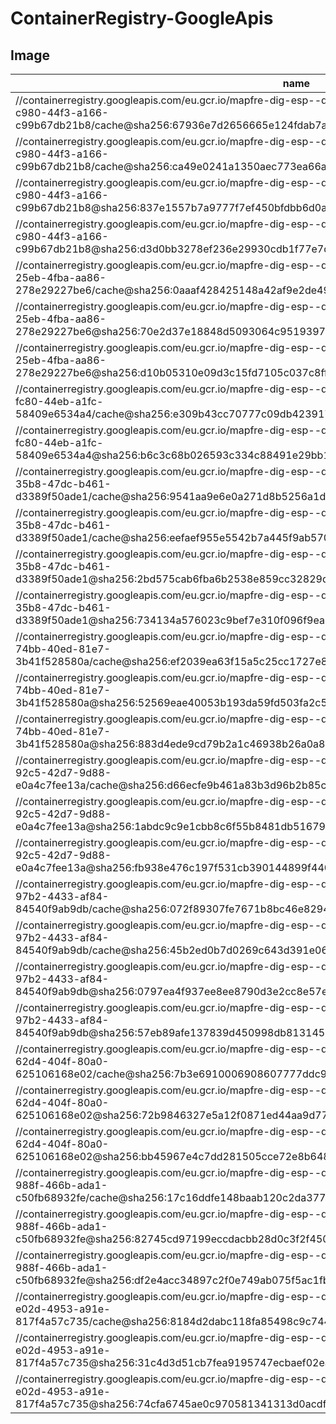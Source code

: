 # ContainerRegistry-GoogleApis

## Image

| name                                                                                                                                                                                                            | assetType                              | project               | displayName                                                                                                                                                                  | location | createTime           | organization              | parentFullResourceName                                                        | parentAssetType                             |
| --------------------------------------------------------------------------------------------------------------------------------------------------------------------------------------------------------------- | -------------------------------------- | --------------------- | ---------------------------------------------------------------------------------------------------------------------------------------------------------------------------- | -------- | -------------------- | ------------------------- | ----------------------------------------------------------------------------- | ------------------------------------------- |
| //containerregistry.googleapis.com/eu.gcr.io/mapfre-dig-esp--dat--pro--8620/gcf/europe-west1/18aee551-c980-44f3-a166-c99b67db21b8/cache@sha256:67936e7d2656665e124fdab7a2458e7232bc12c2bbfa13fd328fe6d3b6564450 | containerregistry.googleapis.com/Image | projects/147054572341 | eu.gcr.io/mapfre-dig-esp--dat--pro--8620/gcf/europe-west1/18aee551-c980-44f3-a166-c99b67db21b8/cache@sha256:67936e7d2656665e124fdab7a2458e7232bc12c2bbfa13fd328fe6d3b6564450 | eu       | 2023-02-15T10:56:19Z | organizations/62664342784 | //cloudresourcemanager.googleapis.com/projects/mapfre-dig-esp--dat--pro--8620 | cloudresourcemanager.googleapis.com/Project |
| //containerregistry.googleapis.com/eu.gcr.io/mapfre-dig-esp--dat--pro--8620/gcf/europe-west1/18aee551-c980-44f3-a166-c99b67db21b8/cache@sha256:ca49e0241a1350aec773ea66a2e590cb809695f3c4ac7d5242ed4f0f7858ae61 | containerregistry.googleapis.com/Image | projects/147054572341 | eu.gcr.io/mapfre-dig-esp--dat--pro--8620/gcf/europe-west1/18aee551-c980-44f3-a166-c99b67db21b8/cache@sha256:ca49e0241a1350aec773ea66a2e590cb809695f3c4ac7d5242ed4f0f7858ae61 | eu       | 2023-02-15T10:54:56Z | organizations/62664342784 | //cloudresourcemanager.googleapis.com/projects/mapfre-dig-esp--dat--pro--8620 | cloudresourcemanager.googleapis.com/Project |
| //containerregistry.googleapis.com/eu.gcr.io/mapfre-dig-esp--dat--pro--8620/gcf/europe-west1/18aee551-c980-44f3-a166-c99b67db21b8@sha256:837e1557b7a9777f7ef450bfdbb6d0a2b58c9fbcb0f2c03dd1208da69c88cb81       | containerregistry.googleapis.com/Image | projects/147054572341 | eu.gcr.io/mapfre-dig-esp--dat--pro--8620/gcf/europe-west1/18aee551-c980-44f3-a166-c99b67db21b8@sha256:837e1557b7a9777f7ef450bfdbb6d0a2b58c9fbcb0f2c03dd1208da69c88cb81       | eu       | 2023-02-15T10:56:18Z | organizations/62664342784 | //cloudresourcemanager.googleapis.com/projects/mapfre-dig-esp--dat--pro--8620 | cloudresourcemanager.googleapis.com/Project |
| //containerregistry.googleapis.com/eu.gcr.io/mapfre-dig-esp--dat--pro--8620/gcf/europe-west1/18aee551-c980-44f3-a166-c99b67db21b8@sha256:d3d0bb3278ef236e29930cdb1f77e7d7d86e2f12a10331c4f7a79e6efe658123       | containerregistry.googleapis.com/Image | projects/147054572341 | eu.gcr.io/mapfre-dig-esp--dat--pro--8620/gcf/europe-west1/18aee551-c980-44f3-a166-c99b67db21b8@sha256:d3d0bb3278ef236e29930cdb1f77e7d7d86e2f12a10331c4f7a79e6efe658123       | eu       | 2022-06-27T09:55:28Z | organizations/62664342784 | //cloudresourcemanager.googleapis.com/projects/mapfre-dig-esp--dat--pro--8620 | cloudresourcemanager.googleapis.com/Project |
| //containerregistry.googleapis.com/eu.gcr.io/mapfre-dig-esp--dat--pro--8620/gcf/europe-west1/500ebe5f-25eb-4fba-aa86-278e29227be6/cache@sha256:0aaaf428425148a42af9e2de49535d3ffe14b4b28acba4f09e3d01354caf83bd | containerregistry.googleapis.com/Image | projects/147054572341 | eu.gcr.io/mapfre-dig-esp--dat--pro--8620/gcf/europe-west1/500ebe5f-25eb-4fba-aa86-278e29227be6/cache@sha256:0aaaf428425148a42af9e2de49535d3ffe14b4b28acba4f09e3d01354caf83bd | eu       | 2023-08-08T09:29:09Z | organizations/62664342784 | //cloudresourcemanager.googleapis.com/projects/mapfre-dig-esp--dat--pro--8620 | cloudresourcemanager.googleapis.com/Project |
| //containerregistry.googleapis.com/eu.gcr.io/mapfre-dig-esp--dat--pro--8620/gcf/europe-west1/500ebe5f-25eb-4fba-aa86-278e29227be6@sha256:70e2d37e18848d5093064c9519397bb6d9bf9507d6d1b255e0afd5cbf28f27e4       | containerregistry.googleapis.com/Image | projects/147054572341 | eu.gcr.io/mapfre-dig-esp--dat--pro--8620/gcf/europe-west1/500ebe5f-25eb-4fba-aa86-278e29227be6@sha256:70e2d37e18848d5093064c9519397bb6d9bf9507d6d1b255e0afd5cbf28f27e4       | eu       | 2023-08-08T09:29:05Z | organizations/62664342784 | //cloudresourcemanager.googleapis.com/projects/mapfre-dig-esp--dat--pro--8620 | cloudresourcemanager.googleapis.com/Project |
| //containerregistry.googleapis.com/eu.gcr.io/mapfre-dig-esp--dat--pro--8620/gcf/europe-west1/500ebe5f-25eb-4fba-aa86-278e29227be6@sha256:d10b05310e09d3c15fd7105c037c8ff3921256398d78a6f147906d2831f5e1f4       | containerregistry.googleapis.com/Image | projects/147054572341 | eu.gcr.io/mapfre-dig-esp--dat--pro--8620/gcf/europe-west1/500ebe5f-25eb-4fba-aa86-278e29227be6@sha256:d10b05310e09d3c15fd7105c037c8ff3921256398d78a6f147906d2831f5e1f4       | eu       | 2023-04-28T13:05:11Z | organizations/62664342784 | //cloudresourcemanager.googleapis.com/projects/mapfre-dig-esp--dat--pro--8620 | cloudresourcemanager.googleapis.com/Project |
| //containerregistry.googleapis.com/eu.gcr.io/mapfre-dig-esp--dat--pro--8620/gcf/europe-west1/829275fc-fc80-44eb-a1fc-58409e6534a4/cache@sha256:e309b43cc70777c09db423917338618a835d57e70bdd4e44e353d3d9163ae194 | containerregistry.googleapis.com/Image | projects/147054572341 | eu.gcr.io/mapfre-dig-esp--dat--pro--8620/gcf/europe-west1/829275fc-fc80-44eb-a1fc-58409e6534a4/cache@sha256:e309b43cc70777c09db423917338618a835d57e70bdd4e44e353d3d9163ae194 | eu       | 2023-08-18T08:09:05Z | organizations/62664342784 | //cloudresourcemanager.googleapis.com/projects/mapfre-dig-esp--dat--pro--8620 | cloudresourcemanager.googleapis.com/Project |
| //containerregistry.googleapis.com/eu.gcr.io/mapfre-dig-esp--dat--pro--8620/gcf/europe-west1/829275fc-fc80-44eb-a1fc-58409e6534a4@sha256:b6c3c68b026593c334c88491e29bb11524e38f8b5f20c7d385ed43530f629c80       | containerregistry.googleapis.com/Image | projects/147054572341 | eu.gcr.io/mapfre-dig-esp--dat--pro--8620/gcf/europe-west1/829275fc-fc80-44eb-a1fc-58409e6534a4@sha256:b6c3c68b026593c334c88491e29bb11524e38f8b5f20c7d385ed43530f629c80       | eu       | 2023-08-18T08:09:00Z | organizations/62664342784 | //cloudresourcemanager.googleapis.com/projects/mapfre-dig-esp--dat--pro--8620 | cloudresourcemanager.googleapis.com/Project |
| //containerregistry.googleapis.com/eu.gcr.io/mapfre-dig-esp--dat--pro--8620/gcf/europe-west1/885189e0-35b8-47dc-b461-d3389f50ade1/cache@sha256:9541aa9e6e0a271d8b5256a1d53bf03f100e12ff002af2ec666930d5bf9d0984 | containerregistry.googleapis.com/Image | projects/147054572341 | eu.gcr.io/mapfre-dig-esp--dat--pro--8620/gcf/europe-west1/885189e0-35b8-47dc-b461-d3389f50ade1/cache@sha256:9541aa9e6e0a271d8b5256a1d53bf03f100e12ff002af2ec666930d5bf9d0984 | eu       | 2023-05-04T11:16:37Z | organizations/62664342784 | //cloudresourcemanager.googleapis.com/projects/mapfre-dig-esp--dat--pro--8620 | cloudresourcemanager.googleapis.com/Project |
| //containerregistry.googleapis.com/eu.gcr.io/mapfre-dig-esp--dat--pro--8620/gcf/europe-west1/885189e0-35b8-47dc-b461-d3389f50ade1/cache@sha256:eefaef955e5542b7a445f9ab5708bb59c08d148c07ae4e0b6a58bb68bb6a5205 | containerregistry.googleapis.com/Image | projects/147054572341 | eu.gcr.io/mapfre-dig-esp--dat--pro--8620/gcf/europe-west1/885189e0-35b8-47dc-b461-d3389f50ade1/cache@sha256:eefaef955e5542b7a445f9ab5708bb59c08d148c07ae4e0b6a58bb68bb6a5205 | eu       | 2023-05-10T07:01:38Z | organizations/62664342784 | //cloudresourcemanager.googleapis.com/projects/mapfre-dig-esp--dat--pro--8620 | cloudresourcemanager.googleapis.com/Project |
| //containerregistry.googleapis.com/eu.gcr.io/mapfre-dig-esp--dat--pro--8620/gcf/europe-west1/885189e0-35b8-47dc-b461-d3389f50ade1@sha256:2bd575cab6fba6b2538e859cc32829d290984a56052551a868d41ffc484c4361       | containerregistry.googleapis.com/Image | projects/147054572341 | eu.gcr.io/mapfre-dig-esp--dat--pro--8620/gcf/europe-west1/885189e0-35b8-47dc-b461-d3389f50ade1@sha256:2bd575cab6fba6b2538e859cc32829d290984a56052551a868d41ffc484c4361       | eu       | 2023-05-04T11:25:55Z | organizations/62664342784 | //cloudresourcemanager.googleapis.com/projects/mapfre-dig-esp--dat--pro--8620 | cloudresourcemanager.googleapis.com/Project |
| //containerregistry.googleapis.com/eu.gcr.io/mapfre-dig-esp--dat--pro--8620/gcf/europe-west1/885189e0-35b8-47dc-b461-d3389f50ade1@sha256:734134a576023c9bef7e310f096f9ea2b519e2d20ed0844d9f1b6230367f6053       | containerregistry.googleapis.com/Image | projects/147054572341 | eu.gcr.io/mapfre-dig-esp--dat--pro--8620/gcf/europe-west1/885189e0-35b8-47dc-b461-d3389f50ade1@sha256:734134a576023c9bef7e310f096f9ea2b519e2d20ed0844d9f1b6230367f6053       | eu       | 2023-05-10T07:01:37Z | organizations/62664342784 | //cloudresourcemanager.googleapis.com/projects/mapfre-dig-esp--dat--pro--8620 | cloudresourcemanager.googleapis.com/Project |
| //containerregistry.googleapis.com/eu.gcr.io/mapfre-dig-esp--dat--pro--8620/gcf/europe-west1/8be55a7b-74bb-40ed-81e7-3b41f528580a/cache@sha256:ef2039ea63f15a5c25cc1727e8617810207272be0da23a3076bc3d3677d6f8e1 | containerregistry.googleapis.com/Image | projects/147054572341 | eu.gcr.io/mapfre-dig-esp--dat--pro--8620/gcf/europe-west1/8be55a7b-74bb-40ed-81e7-3b41f528580a/cache@sha256:ef2039ea63f15a5c25cc1727e8617810207272be0da23a3076bc3d3677d6f8e1 | eu       | 2023-06-21T16:08:04Z | organizations/62664342784 | //cloudresourcemanager.googleapis.com/projects/mapfre-dig-esp--dat--pro--8620 | cloudresourcemanager.googleapis.com/Project |
| //containerregistry.googleapis.com/eu.gcr.io/mapfre-dig-esp--dat--pro--8620/gcf/europe-west1/8be55a7b-74bb-40ed-81e7-3b41f528580a@sha256:52569eae40053b193da59fd503fa2c52f086dc2ad4cb7628806dc87d9ee2b072       | containerregistry.googleapis.com/Image | projects/147054572341 | eu.gcr.io/mapfre-dig-esp--dat--pro--8620/gcf/europe-west1/8be55a7b-74bb-40ed-81e7-3b41f528580a@sha256:52569eae40053b193da59fd503fa2c52f086dc2ad4cb7628806dc87d9ee2b072       | eu       | 2023-06-21T16:08:03Z | organizations/62664342784 | //cloudresourcemanager.googleapis.com/projects/mapfre-dig-esp--dat--pro--8620 | cloudresourcemanager.googleapis.com/Project |
| //containerregistry.googleapis.com/eu.gcr.io/mapfre-dig-esp--dat--pro--8620/gcf/europe-west1/8be55a7b-74bb-40ed-81e7-3b41f528580a@sha256:883d4ede9cd79b2a1c46938b26a0a87549469c9cfaf0c56ab9f2f10d5bf016aa       | containerregistry.googleapis.com/Image | projects/147054572341 | eu.gcr.io/mapfre-dig-esp--dat--pro--8620/gcf/europe-west1/8be55a7b-74bb-40ed-81e7-3b41f528580a@sha256:883d4ede9cd79b2a1c46938b26a0a87549469c9cfaf0c56ab9f2f10d5bf016aa       | eu       | 2023-06-21T13:52:39Z | organizations/62664342784 | //cloudresourcemanager.googleapis.com/projects/mapfre-dig-esp--dat--pro--8620 | cloudresourcemanager.googleapis.com/Project |
| //containerregistry.googleapis.com/eu.gcr.io/mapfre-dig-esp--dat--pro--8620/gcf/europe-west1/9bab5bf7-92c5-42d7-9d88-e0a4c7fee13a/cache@sha256:d66ecfe9b461a83b3d96b2b85c53de606bb25961cd4e7ae524c6dc001321b84c | containerregistry.googleapis.com/Image | projects/147054572341 | eu.gcr.io/mapfre-dig-esp--dat--pro--8620/gcf/europe-west1/9bab5bf7-92c5-42d7-9d88-e0a4c7fee13a/cache@sha256:d66ecfe9b461a83b3d96b2b85c53de606bb25961cd4e7ae524c6dc001321b84c | eu       | 2023-06-06T08:29:05Z | organizations/62664342784 | //cloudresourcemanager.googleapis.com/projects/mapfre-dig-esp--dat--pro--8620 | cloudresourcemanager.googleapis.com/Project |
| //containerregistry.googleapis.com/eu.gcr.io/mapfre-dig-esp--dat--pro--8620/gcf/europe-west1/9bab5bf7-92c5-42d7-9d88-e0a4c7fee13a@sha256:1abdc9c9e1cbb8c6f55b8481db516791a25e94946e6a33695457b020ed664f8c       | containerregistry.googleapis.com/Image | projects/147054572341 | eu.gcr.io/mapfre-dig-esp--dat--pro--8620/gcf/europe-west1/9bab5bf7-92c5-42d7-9d88-e0a4c7fee13a@sha256:1abdc9c9e1cbb8c6f55b8481db516791a25e94946e6a33695457b020ed664f8c       | eu       | 2023-05-16T15:16:13Z | organizations/62664342784 | //cloudresourcemanager.googleapis.com/projects/mapfre-dig-esp--dat--pro--8620 | cloudresourcemanager.googleapis.com/Project |
| //containerregistry.googleapis.com/eu.gcr.io/mapfre-dig-esp--dat--pro--8620/gcf/europe-west1/9bab5bf7-92c5-42d7-9d88-e0a4c7fee13a@sha256:fb938e476c197f531cb390144899f44020cb9bef3c8120360d7bc98928415bdf       | containerregistry.googleapis.com/Image | projects/147054572341 | eu.gcr.io/mapfre-dig-esp--dat--pro--8620/gcf/europe-west1/9bab5bf7-92c5-42d7-9d88-e0a4c7fee13a@sha256:fb938e476c197f531cb390144899f44020cb9bef3c8120360d7bc98928415bdf       | eu       | 2023-06-06T08:29:04Z | organizations/62664342784 | //cloudresourcemanager.googleapis.com/projects/mapfre-dig-esp--dat--pro--8620 | cloudresourcemanager.googleapis.com/Project |
| //containerregistry.googleapis.com/eu.gcr.io/mapfre-dig-esp--dat--pro--8620/gcf/europe-west1/abc72b26-97b2-4433-af84-84540f9ab9db/cache@sha256:072f89307fe7671b8bc46e82945a6aaa80184e4398d17d8590092e15eacf6fea | containerregistry.googleapis.com/Image | projects/147054572341 | eu.gcr.io/mapfre-dig-esp--dat--pro--8620/gcf/europe-west1/abc72b26-97b2-4433-af84-84540f9ab9db/cache@sha256:072f89307fe7671b8bc46e82945a6aaa80184e4398d17d8590092e15eacf6fea | eu       | 2023-02-15T10:54:56Z | organizations/62664342784 | //cloudresourcemanager.googleapis.com/projects/mapfre-dig-esp--dat--pro--8620 | cloudresourcemanager.googleapis.com/Project |
| //containerregistry.googleapis.com/eu.gcr.io/mapfre-dig-esp--dat--pro--8620/gcf/europe-west1/abc72b26-97b2-4433-af84-84540f9ab9db/cache@sha256:45b2ed0b7d0269c643d391e066c0556f42c52b3076cb9dbe76bcdb6a52959abe | containerregistry.googleapis.com/Image | projects/147054572341 | eu.gcr.io/mapfre-dig-esp--dat--pro--8620/gcf/europe-west1/abc72b26-97b2-4433-af84-84540f9ab9db/cache@sha256:45b2ed0b7d0269c643d391e066c0556f42c52b3076cb9dbe76bcdb6a52959abe | eu       | 2023-02-15T10:56:19Z | organizations/62664342784 | //cloudresourcemanager.googleapis.com/projects/mapfre-dig-esp--dat--pro--8620 | cloudresourcemanager.googleapis.com/Project |
| //containerregistry.googleapis.com/eu.gcr.io/mapfre-dig-esp--dat--pro--8620/gcf/europe-west1/abc72b26-97b2-4433-af84-84540f9ab9db@sha256:0797ea4f937ee8ee8790d3e2cc8e57ec547d42b8b3f88bf2edef16be6cc739aa       | containerregistry.googleapis.com/Image | projects/147054572341 | eu.gcr.io/mapfre-dig-esp--dat--pro--8620/gcf/europe-west1/abc72b26-97b2-4433-af84-84540f9ab9db@sha256:0797ea4f937ee8ee8790d3e2cc8e57ec547d42b8b3f88bf2edef16be6cc739aa       | eu       | 2022-06-27T09:55:28Z | organizations/62664342784 | //cloudresourcemanager.googleapis.com/projects/mapfre-dig-esp--dat--pro--8620 | cloudresourcemanager.googleapis.com/Project |
| //containerregistry.googleapis.com/eu.gcr.io/mapfre-dig-esp--dat--pro--8620/gcf/europe-west1/abc72b26-97b2-4433-af84-84540f9ab9db@sha256:57eb89afe137839d450998db8131453864104bea516e35f6db2f6a49749171d9       | containerregistry.googleapis.com/Image | projects/147054572341 | eu.gcr.io/mapfre-dig-esp--dat--pro--8620/gcf/europe-west1/abc72b26-97b2-4433-af84-84540f9ab9db@sha256:57eb89afe137839d450998db8131453864104bea516e35f6db2f6a49749171d9       | eu       | 2023-02-15T10:56:18Z | organizations/62664342784 | //cloudresourcemanager.googleapis.com/projects/mapfre-dig-esp--dat--pro--8620 | cloudresourcemanager.googleapis.com/Project |
| //containerregistry.googleapis.com/eu.gcr.io/mapfre-dig-esp--dat--pro--8620/gcf/europe-west1/bba848ee-62d4-404f-80a0-625106168e02/cache@sha256:7b3e6910006908607777ddc907cccc07aa5eadf12956af018cbaffb557f7ecd4 | containerregistry.googleapis.com/Image | projects/147054572341 | eu.gcr.io/mapfre-dig-esp--dat--pro--8620/gcf/europe-west1/bba848ee-62d4-404f-80a0-625106168e02/cache@sha256:7b3e6910006908607777ddc907cccc07aa5eadf12956af018cbaffb557f7ecd4 | eu       | 2023-06-06T08:28:37Z | organizations/62664342784 | //cloudresourcemanager.googleapis.com/projects/mapfre-dig-esp--dat--pro--8620 | cloudresourcemanager.googleapis.com/Project |
| //containerregistry.googleapis.com/eu.gcr.io/mapfre-dig-esp--dat--pro--8620/gcf/europe-west1/bba848ee-62d4-404f-80a0-625106168e02@sha256:72b9846327e5a12f0871ed44aa9d776a6dfc00acc9386a27b76fd5c9e6c89b14       | containerregistry.googleapis.com/Image | projects/147054572341 | eu.gcr.io/mapfre-dig-esp--dat--pro--8620/gcf/europe-west1/bba848ee-62d4-404f-80a0-625106168e02@sha256:72b9846327e5a12f0871ed44aa9d776a6dfc00acc9386a27b76fd5c9e6c89b14       | eu       | 2023-05-18T14:47:19Z | organizations/62664342784 | //cloudresourcemanager.googleapis.com/projects/mapfre-dig-esp--dat--pro--8620 | cloudresourcemanager.googleapis.com/Project |
| //containerregistry.googleapis.com/eu.gcr.io/mapfre-dig-esp--dat--pro--8620/gcf/europe-west1/bba848ee-62d4-404f-80a0-625106168e02@sha256:bb45967e4c7dd281505cce72e8b648b3a6fe8a43d9497dace974d37772f6f3fd       | containerregistry.googleapis.com/Image | projects/147054572341 | eu.gcr.io/mapfre-dig-esp--dat--pro--8620/gcf/europe-west1/bba848ee-62d4-404f-80a0-625106168e02@sha256:bb45967e4c7dd281505cce72e8b648b3a6fe8a43d9497dace974d37772f6f3fd       | eu       | 2023-06-06T08:28:35Z | organizations/62664342784 | //cloudresourcemanager.googleapis.com/projects/mapfre-dig-esp--dat--pro--8620 | cloudresourcemanager.googleapis.com/Project |
| //containerregistry.googleapis.com/eu.gcr.io/mapfre-dig-esp--dat--pro--8620/gcf/europe-west1/c5544cdd-988f-466b-ada1-c50fb68932fe/cache@sha256:17c16ddfe148baab120c2da377cbffcd020c1d1f762f6a19ecda6065e249233e | containerregistry.googleapis.com/Image | projects/147054572341 | eu.gcr.io/mapfre-dig-esp--dat--pro--8620/gcf/europe-west1/c5544cdd-988f-466b-ada1-c50fb68932fe/cache@sha256:17c16ddfe148baab120c2da377cbffcd020c1d1f762f6a19ecda6065e249233e | eu       | 2022-11-22T22:43:59Z | organizations/62664342784 | //cloudresourcemanager.googleapis.com/projects/mapfre-dig-esp--dat--pro--8620 | cloudresourcemanager.googleapis.com/Project |
| //containerregistry.googleapis.com/eu.gcr.io/mapfre-dig-esp--dat--pro--8620/gcf/europe-west1/c5544cdd-988f-466b-ada1-c50fb68932fe@sha256:82745cd97199eccdacbb28d0c3f2f4503a3783d8fc2982216624e7c446a9f1e1       | containerregistry.googleapis.com/Image | projects/147054572341 | eu.gcr.io/mapfre-dig-esp--dat--pro--8620/gcf/europe-west1/c5544cdd-988f-466b-ada1-c50fb68932fe@sha256:82745cd97199eccdacbb28d0c3f2f4503a3783d8fc2982216624e7c446a9f1e1       | eu       | 2022-11-22T22:43:58Z | organizations/62664342784 | //cloudresourcemanager.googleapis.com/projects/mapfre-dig-esp--dat--pro--8620 | cloudresourcemanager.googleapis.com/Project |
| //containerregistry.googleapis.com/eu.gcr.io/mapfre-dig-esp--dat--pro--8620/gcf/europe-west1/c5544cdd-988f-466b-ada1-c50fb68932fe@sha256:df2e4acc34897c2f0e749ab075f5ac1fbfc8b5e9675b0633e58daf2ea5c5212b       | containerregistry.googleapis.com/Image | projects/147054572341 | eu.gcr.io/mapfre-dig-esp--dat--pro--8620/gcf/europe-west1/c5544cdd-988f-466b-ada1-c50fb68932fe@sha256:df2e4acc34897c2f0e749ab075f5ac1fbfc8b5e9675b0633e58daf2ea5c5212b       | eu       | 2022-09-05T22:02:43Z | organizations/62664342784 | //cloudresourcemanager.googleapis.com/projects/mapfre-dig-esp--dat--pro--8620 | cloudresourcemanager.googleapis.com/Project |
| //containerregistry.googleapis.com/eu.gcr.io/mapfre-dig-esp--dat--pro--8620/gcf/europe-west1/fc19e659-e02d-4953-a91e-817f4a57c735/cache@sha256:8184d2dabc118fa85498c9c7448d61c712c507b5f94708bbad49b37129ac7378 | containerregistry.googleapis.com/Image | projects/147054572341 | eu.gcr.io/mapfre-dig-esp--dat--pro--8620/gcf/europe-west1/fc19e659-e02d-4953-a91e-817f4a57c735/cache@sha256:8184d2dabc118fa85498c9c7448d61c712c507b5f94708bbad49b37129ac7378 | eu       | 2022-09-20T13:57:57Z | organizations/62664342784 | //cloudresourcemanager.googleapis.com/projects/mapfre-dig-esp--dat--pro--8620 | cloudresourcemanager.googleapis.com/Project |
| //containerregistry.googleapis.com/eu.gcr.io/mapfre-dig-esp--dat--pro--8620/gcf/europe-west1/fc19e659-e02d-4953-a91e-817f4a57c735@sha256:31c4d3d51cb7fea9195747ecbaef02eaa844c1d22c487b5bec1694fe3c4c2088       | containerregistry.googleapis.com/Image | projects/147054572341 | eu.gcr.io/mapfre-dig-esp--dat--pro--8620/gcf/europe-west1/fc19e659-e02d-4953-a91e-817f4a57c735@sha256:31c4d3d51cb7fea9195747ecbaef02eaa844c1d22c487b5bec1694fe3c4c2088       | eu       | 2022-09-20T13:57:55Z | organizations/62664342784 | //cloudresourcemanager.googleapis.com/projects/mapfre-dig-esp--dat--pro--8620 | cloudresourcemanager.googleapis.com/Project |
| //containerregistry.googleapis.com/eu.gcr.io/mapfre-dig-esp--dat--pro--8620/gcf/europe-west1/fc19e659-e02d-4953-a91e-817f4a57c735@sha256:74cfa6745ae0c970581341313d0acdf5c7ac6a119d976184b5b3ce81df58ed30       | containerregistry.googleapis.com/Image | projects/147054572341 | eu.gcr.io/mapfre-dig-esp--dat--pro--8620/gcf/europe-west1/fc19e659-e02d-4953-a91e-817f4a57c735@sha256:74cfa6745ae0c970581341313d0acdf5c7ac6a119d976184b5b3ce81df58ed30       | eu       | 2022-09-20T13:43:36Z | organizations/62664342784 | //cloudresourcemanager.googleapis.com/projects/mapfre-dig-esp--dat--pro--8620 | cloudresourcemanager.googleapis.com/Project |